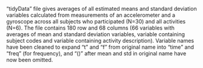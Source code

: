 “tidyData” file gives averages of all estimated means and standard deviation variables calculated from measurements of an accelerometer and a gyroscope across all subjects who participated (N=30) and all activities (N=6). 
The file contains 180 row and 68 columns (66 variables with averages of mean and standard deviation variables, variable containing subject codes and variable containing activity description). 
Variable names have been cleaned to expand “t” and “f” from original name into “time” and “freq” (for frequency), and “()” after mean and std in original name have now been omitted.
